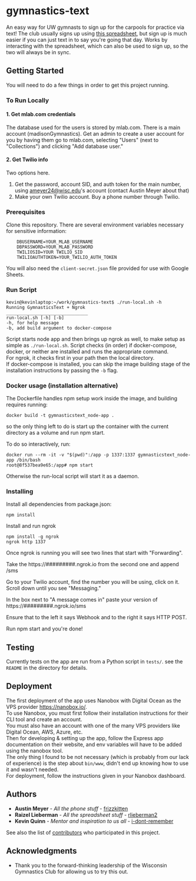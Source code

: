 # gymnastics-text

An easy way for UW gymnasts to sign up for the carpools for practice via text! The club usually signs up using [this spreadsheet](https://docs.google.com/spreadsheets/u/2/d/1niCVuzqPHgCGvwGQxsMrPzF_uEfAtNdcbe92oswm920/edit?usp=sharing), but sign up is much easier if you can just text in to say you're going that day. Works by interacting with the spreadsheet, which can also be used to sign up, so the two will always be in sync.

## Getting Started

You will need to do a few things in order to get this project running.

### To Run Locally

#### 1. Get mlab.com credentials

The database used for the users is stored by mlab.com. There is a main account (madisonGymnastics). Get an admin to create a user account for you by having them go to mlab.com, selecting "Users" (next to "Collections") and clicking "Add database user."

#### 2. Get Twilio info

Two options here. 
1. Get the password, account SID, and auth token for the main number, using ameyer24@wisc.edu's account (contact Austin Meyer about that)
2. Make your own Twilio account. Buy a phone number through Twilio.

### Prerequisites

Clone this repository.
There are several environment variables necessary for sensitive information:

```
    DBUSERNAME=YOUR_MLAB_USERNAME
    DBPASSWORD=YOUR_MLAB_PASSWORD
    TWILIOSID=YOUR TWILIO_SID
    TWILIOAUTHTOKEN=YOUR_TWILIO_AUTH_TOKEN

```
You will also need the `client-secret.json` file provided for use with Google Sheets.  

### Run Script
```
kevin@kevinlaptop:~/work/gymnastics-text$ ./run-local.sh -h
Running GymnasticsText + Ngrok
_______________________________
run-local.sh [-h] [-b]
-h, for help message
-b, add build argument to docker-compose
```
Script starts node app and then brings up ngrok as well, to 
make setup  as simple as `./run-local.sh`.  Script checks (in order)
if docker-compose, docker, or neither are installed and 
runs the appropriate command.  
For ngrok, it checks first in your path then the local directory.  
If docker-compose is installed, you can skip the image building stage
of the installation instructions by passing the `-b` flag.

### Docker usage (installation alternative)
The Dockerfile handles npm setup work inside the image, 
and building requires running:
```
docker build -t gymnasticstext_node-app .
```
so the only thing left to do is start up the container with 
the current directory as a volume and run npm start.  

To do so interactively, run:
```
docker run --rm -it -v "$(pwd)":/app -p 1337:1337 gymnasticstext_node-app /bin/bash
root@8f537bea9e65:/app# npm start
```
Otherwise the run-local script will start it as a daemon.  

### Installing

Install all dependencies from package.json:

```
npm install
```

Install and run ngrok

```
npm install -g ngrok
ngrok http 1337
```

Once ngrok is running you will see two lines that start with "Forwarding".

Take the https://#########.ngrok.io from the second one and append /sms

Go to your Twilio account, find the number you will be using, click on it. Scroll down until you see "Messaging."

In the box next to "A message comes in" paste your version of https://#########.ngrok.io/sms

Ensure that to the left it says Webhook and to the right it says HTTP POST.

Run npm start and you're done!

## Testing
Currently tests on the app are run from a Python script in `tests/`.
see the `README` in the directory for details.

## Deployment
The first deployment of the app uses Nanobox with Digital Ocean as the VPS provider https://nanobox.io/.  
To use Nanobox, you must first follow their installation instructions for their CLI tool and create an account.  
You must also have an account with one of the many VPS providers like Digital Ocean, AWS, Azure, etc.  
Then for developing & setting up the app, follow the Express app documentation on their website, and env variables will have to be added using the nanobox tool.  
The only thing I found to be not necessary (which is probably from our lack of experience) is the step about `bin/www`, didn't end up knowing how to use it and wasn't needed.  
For deployment, follow the instructions given in your Nanobox dashboard.

## Authors

* **Austin Meyer** - *All the phone stuff* - [frizzkitten](https://github.com/frizzkitten)
* **Raizel Lieberman** - *All the spreadsheet stuff* - [rlieberman2](https://github.com/rlieberman2)
* **Kevin Quinn** - *Mentor and inspiration to us all* - [i-dont-remember](https://github.com/i-dont-remember)

See also the list of [contributors](https://github.com/frizzkitten/gymnastics-text/contributors) who participated in this project.

## Acknowledgments

* Thank you to the forward-thinking leadership of the Wisconsin Gymnastics Club for allowing us to try this out.
